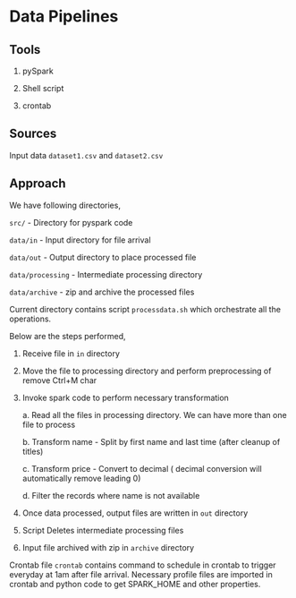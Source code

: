 # Data Pipelines

## Tools

1. pySpark

2. Shell script

3. crontab


## Sources

Input data `dataset1.csv` and `dataset2.csv`

## Approach

We have following directories,

`src/` - Directory for pyspark code

`data/in` - Input directory for file arrival

`data/out` - Output directory to place processed file

`data/processing` - Intermediate processing directory 

`data/archive` - zip and archive the processed files

Current directory contains script `processdata.sh` which orchestrate all the operations. 

Below are the steps performed,

1. Receive file in `in` directory
2. Move the file to processing directory and perform preprocessing of remove Ctrl+M char
3. Invoke spark code to perform necessary transformation
    
    a. Read all the files in processing directory. We can have more than one file to process

    b. Transform name - Split by first name and last time (after cleanup of titles)

    c. Transform price - Convert to decimal ( decimal conversion will automatically remove leading 0)

    d. Filter the records where name is not available

4. Once data processed, output files are written in `out` directory
5. Script Deletes intermediate processing files
6. Input file archived with zip in `archive` directory
    
Crontab file `crontab` contains command to schedule in crontab to trigger everyday at 1am after file arrival. Necessary profile files are imported in crontab and python code to get SPARK_HOME and other properties. 


